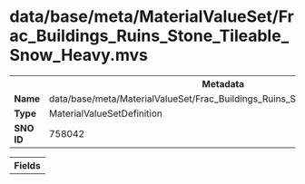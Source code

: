 <h1>data/base/meta/MaterialValueSet/Frac_Buildings_Ruins_Stone_Tileable_Snow_Heavy.mvs</h1><table><tr><th colspan="100%">Metadata</th></tr><tr><td><b>Name</b></td><td>data/base/meta/MaterialValueSet/Frac_Buildings_Ruins_Stone_Tileable_Snow_Heavy.mvs</td></tr><tr><td><b>Type</b></td><td>MaterialValueSetDefinition</td></tr><tr><td><b>SNO ID</b></td><td>758042</td></tr></table>

<table><tr><th colspan="100%">Fields</th></tr></table>

